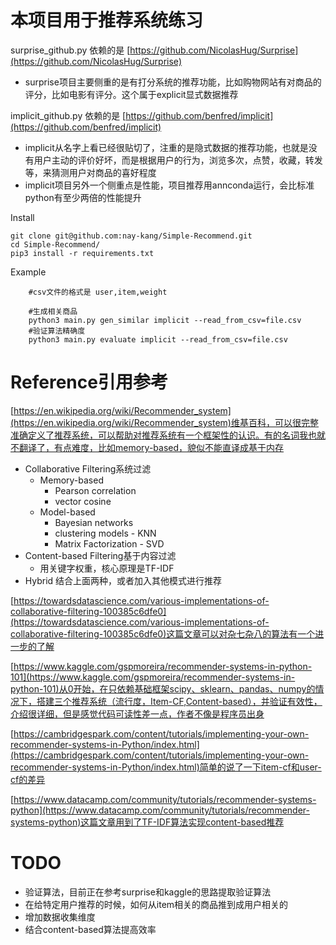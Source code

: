 # 本项目用于推荐系统练习

surprise_github.py 依赖的是 [https://github.com/NicolasHug/Surprise](https://github.com/NicolasHug/Surprise)

- surprise项目主要侧重的是有打分系统的推荐功能，比如购物网站有对商品的评分，比如电影有评分。这个属于explicit显式数据推荐

implicit_github.py 依赖的是 [https://github.com/benfred/implicit](https://github.com/benfred/implicit)

- implicit从名字上看已经很贴切了，注重的是隐式数据的推荐功能，也就是没有用户主动的评价好坏，而是根据用户的行为，浏览多次，点赞，收藏，转发等，来猜测用户对商品的喜好程度
- implicit项目另外一个侧重点是性能，项目推荐用annconda运行，会比标准python有至少两倍的性能提升

Install

    git clone git@github.com:nay-kang/Simple-Recommend.git
    cd Simple-Recommend/
    pip3 install -r requirements.txt

Example

        #csv文件的格式是 user,item,weight

        #生成相关商品
        python3 main.py gen_similar implicit --read_from_csv=file.csv
        #验证算法精确度
        python3 main.py evaluate implicit --read_from_csv=file.csv
        

# Reference引用参考

[https://en.wikipedia.org/wiki/Recommender_system](https://en.wikipedia.org/wiki/Recommender_system)维基百科，可以很完整准确定义了推荐系统，可以帮助对推荐系统有一个框架性的认识。有的名词我也就不翻译了，有点难度，比如memory-based，貌似不能直译成基于内存

- Collaborative Filtering系统过滤
    - Memory-based
        - Pearson correlation
        - vector cosine
    - Model-based
        - Bayesian networks
        - clustering models - KNN
        - Matrix Factorization - SVD
- Content-based Filtering基于内容过滤
    - 用关键字权重，核心原理是TF-IDF
- Hybrid 结合上面两种，或者加入其他模式进行推荐

[https://towardsdatascience.com/various-implementations-of-collaborative-filtering-100385c6dfe0](https://towardsdatascience.com/various-implementations-of-collaborative-filtering-100385c6dfe0)这篇文章可以对杂七杂八的算法有一个进一步的了解


[https://www.kaggle.com/gspmoreira/recommender-systems-in-python-101](https://www.kaggle.com/gspmoreira/recommender-systems-in-python-101)从0开始，在只依赖基础框架scipy、sklearn、pandas、numpy的情况下，搭建三个推荐系统（流行度，Item-CF,Content-based），并验证有效性，介绍很详细，但是感觉代码可读性差一点，作者不像是程序员出身

[https://cambridgespark.com/content/tutorials/implementing-your-own-recommender-systems-in-Python/index.html](https://cambridgespark.com/content/tutorials/implementing-your-own-recommender-systems-in-Python/index.html)简单的说了一下item-cf和user-cf的差异

[https://www.datacamp.com/community/tutorials/recommender-systems-python](https://www.datacamp.com/community/tutorials/recommender-systems-python)这篇文章用到了TF-IDF算法实现content-based推荐

# TODO

- 验证算法，目前正在参考surprise和kaggle的思路提取验证算法
- 在给特定用户推荐的时候，如何从item相关的商品推到成用户相关的
- 增加数据收集维度
- 结合content-based算法提高效率
